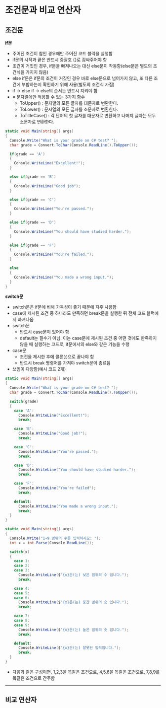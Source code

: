 # 조건문과 비교 연산자

## 조건문
**if문**
* 주어진 조건이 참인 경우에만 주어진 코드 블럭을 실행함
* if문의 시작과 끝은 반드시 중괄호 {}로 감싸주어야 함
* 조건이 거짓인 경우, if문을 빠져나오는 대신 else문이 작동함(else문은 별도의 조건식을 가지지 않음)
* else if문은 if문의 조건이 거짓인 경우 바로 else문으로 넘어가지 않고, 또 다른 조건에 부합하는지 확인하기 위해 사용(별도의 조건식 가짐)
* if -> else if -> else의 순서는 반드시 지켜야 함
* ※ 문자열에만 적용할 수 있는 3가지 함수
   * ToUpper() : 문자열의 모든 글자를 대문자로 변환한다.
   * ToLower() : 문자열의 모든 글자를 소문자로 변환한다.
   * ToTitleCase() : 각 단어의 첫 글자를 대문자로 변환하고 나머지 글자는 모두 소문자로 변환한다.
```C#
static void Main(string[] args)
{
  Console.Write("What is your grade on C# test? ");
  char grade = Convert.ToChar(Console.ReadLine().ToUpper());

  if(grade == 'A')
  {
    Console.WriteLine("Excellent!");
  }

  else if(grade == 'B')
  {
    Console.WriteLine("Good job");
  }

  else if(grade == 'C')
  {
    Console.WriteLine("You're passed.");
  }

  else if(grade == 'D')
  {
    Console.WriteLine("You should have studied harder.");
  }

  else if(grade == 'F')
  {
    Console.WriteLine("You're failed.");
  }

  else
  {
    Console.WriteLine("You made a wrong input.");
  }
}
```

**switch문**
* switch문은 if문에 비해 가독성이 좋기 때문에 자주 사용함
* case에 제시된 조건 중 하나라도 만족하면 break문을 실행한 뒤 전체 코드 블럭에서 빠져나옴
* switch문
   * 반드시 case문이 있어야 함
   * default는 필수가 아님. 이는 case문에 제시된 조건 중 어떤 것에도 만족하지 않을 때 실행하는 코드로, if문에서의 else와 같은 기능을 수행 
* case문
   * 조건을 제시한 후에 콜론(:)으로 끝나야 함
   * 반드시 break 명령어를 가져야 switch문이 종료됨
* 쓰임이 다양함(예시 코드 2개)
```C#
static void Main(string[] args)
{
  Console.Write("What is your grade on C# test? ");
  char grade = Convert.ToChar(Console.ReadLine().ToUpper());

  switch(grade)
  {
    case 'A':
      Console.WriteLine("Excellent!");
      break;

    case 'B':
      Console.WriteLine("Good job!");
      break;

    case 'C':
      Console.WriteLine("You're passed.");
      break;

    case 'D':
      Console.WriteLine("You should have studied harder.");
      break;

    case 'F':
      Console.WriteLine("You're failed");
      break;

    default:
      Console.WriteLine("You made a wrong input.");
      break;
  }
}
```
```C#
static void Main(string[] args)
{
  Console.Write("1~9 범위의 수를 입력하시오: ");
  int x = int.Parse(Console.ReadLine());

  switch(x)
  {
    case 1:
    case 2:
    case 3:
      Console.WriteLine($"{x}은(는) 낮은 범위의 수 입니다.");
      break;

    case 4:
    case 5:
    case 6:
      Console.WriteLine($"{x}은(는) 중간 범위의 숫 입니다.");
      break;

    case 7:
    case 8:
    case 9:
      Console.WriteLine($"{x}은(는) 높은 범위의 숫 입니다.");
      break;

    default:
      Console.WriteLine($"{x}은(는) 잘못된 입력입니다.");
      break;
  }
}
```
* 다음과 같은 구성이면, 1,2,3을 똑같은 조건으로, 4,5,6을 똑같은 조건으로, 7,8,9를 똑같은 조건으로 간주함

___
## 비교 연산자
